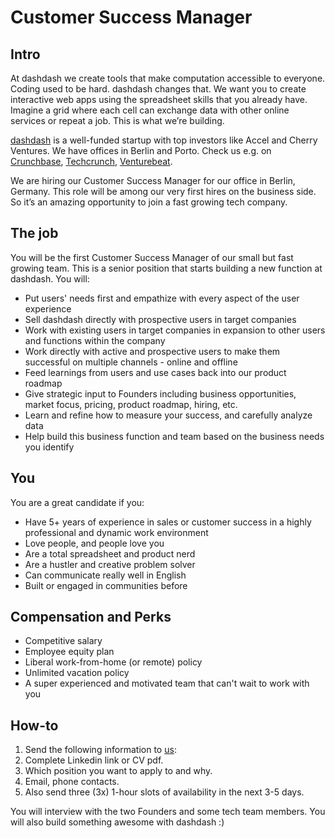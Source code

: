 # Customer Success Manager 
## Intro
At dashdash we create tools that make computation accessible to everyone.
Coding used to be hard. dashdash changes that. We want you to create interactive web apps using the spreadsheet skills that you already have. Imagine a grid where each cell can exchange data with other online services or repeat a job. This is what we’re building.

[dashdash](https://dashdash.com/) is a well-funded startup with top investors like Accel and Cherry Ventures. We have offices in Berlin and Porto. Check us e.g. on [Crunchbase](https://www.crunchbase.com/organization/dashdash), [Techcrunch](https://techcrunch.com/2018/05/16/dashdash-a-platform-to-create-web-apps-using-only-spreadsheet-skills-nabs-8m-led-by-accel/), [Venturebeat](https://venturebeat.com/2018/05/16/accel-leads-8-million-investment-in-dashdash-to-create-web-apps-from-spreadsheets/).

We are hiring our Customer Success Manager for our office in Berlin, Germany. This role will be among our very first hires on the business side. So it’s an amazing opportunity to join a fast growing tech company.

## The job
You will be the first Customer Success Manager of our small but fast growing team. This is a senior position that starts building a new function at dashdash. You will:
* Put users' needs first and empathize with every aspect of the user experience
* Sell dashdash directly with prospective users in target companies
* Work with existing users in target companies in expansion to other users and functions within the company
* Work directly with active and prospective users to make them successful on multiple channels - online and offline
* Feed learnings from users and use cases back into our product roadmap
* Give strategic input to Founders including business opportunities, market focus, pricing, product roadmap, hiring, etc.
* Learn and refine how to measure your success, and carefully analyze data
* Help build this business function and team based on the business needs you identify

## You
You are a great candidate if you:
* Have 5+ years of experience in sales or customer success in a highly professional and dynamic work environment
* Love people, and people love you
* Are a total spreadsheet and product nerd
* Are a hustler and creative problem solver
* Can communicate really well in English
* Built or engaged in communities before

## Compensation and Perks
* Competitive salary
* Employee equity plan
* Liberal work-from-home (or remote) policy
* Unlimited vacation policy
* A super experienced and motivated team that can't wait to work with you

## How-to
1. Send the following information to [us](mailto:join@dashdash.com):
2. Complete Linkedin link or CV pdf.
3. Which position you want to apply to and why.
4. Email, phone contacts.
5. Also send three (3x) 1-hour slots of availability in the next 3-5 days.

You will interview with the two Founders and some tech team members. You will also build something awesome with dashdash :)
